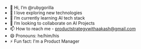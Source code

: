 - 👋 Hi, I’m @rubygorilla
- 👀 I love exploring new technologies
- 🌱 I’m currently learning AI tech stack
- 💞️ I’m looking to collaborate on AI Projects
- 📫 How to reach me - productstrategywithaakash@gmail.com
- 😄 Pronouns: he/him/his
- ⚡ Fun fact: I'm a Product Manager

<!---
rubygorilla/rubygorilla is a ✨ special ✨ repository because its `README.md` (this file) appears on your GitHub profile.
You can click the Preview link to take a look at your changes.
--->
